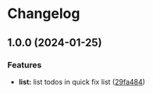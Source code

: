 # Changelog

## 1.0.0 (2024-01-25)


### Features

* **list:** list todos in quick fix list ([29fa484](https://github.com/MahmoudESSE/todio.nvim/commit/29fa484cf297b681514e6b0b32e3b5df29949e38))
